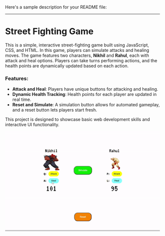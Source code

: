 Here's a sample description for your README file:

---

# Street Fighting Game

This is a simple, interactive street-fighting game built using JavaScript, CSS, and HTML. In this game, players can simulate attacks and healing moves. The game features two characters, **Nikhil** and **Rahul**, each with attack and heal options. Players can take turns performing actions, and the health points are dynamically updated based on each action.

### Features:
- **Attack and Heal**: Players have unique buttons for attacking and healing.
- **Dynamic Health Tracking**: Health points for each player are updated in real time.
- **Reset and Simulate**: A simulation button allows for automated gameplay, and a reset button lets players start fresh.

This project is designed to showcase basic web development skills and interactive UI functionality.

<img src = "https://raw.githubusercontent.com/Vsnikhilmaheswar/Street-Fighting-Game/main/ezgif.com-video-to-gif-converter%20(1).gif">
